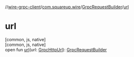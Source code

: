 //[wire-grpc-client](../../../index.md)/[com.squareup.wire](../index.md)/[GrpcRequestBuilder](index.md)/[url](url.md)

# url

[common, js, native]\
[common, js, native]\
open fun [url](url.md)(url: [GrpcHttpUrl](../-grpc-http-url/index.md)): [GrpcRequestBuilder](index.md)
